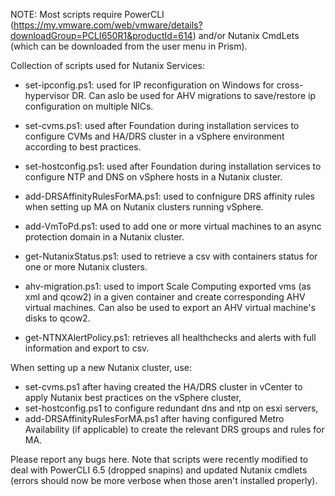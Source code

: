 NOTE: Most scripts require PowerCLI (https://my.vmware.com/web/vmware/details?downloadGroup=PCLI650R1&productId=614) and/or Nutanix CmdLets (which can be downloaded from the user menu in Prism).

Collection of scripts used for Nutanix Services:

- set-ipconfig.ps1: used for IP reconfiguration on Windows for cross-hypervisor DR. Can aslo be used for AHV migrations to save/restore ip configuration on multiple NICs.

- set-cvms.ps1: used after Foundation during installation services to configure CVMs and HA/DRS cluster in a vSphere environment according to best practices.

- set-hostconfig.ps1: used after Foundation during installation services to configure NTP and DNS on vSphere hosts in a Nutanix cluster.

- add-DRSAffinityRulesForMA.ps1: used to confnigure DRS affinity rules when setting up MA on Nutanix clusters running vSphere.

- add-VmToPd.ps1: used to add one or more virtual machines to an async protection domain in a Nutanix cluster.

- get-NutanixStatus.ps1: used to retrieve a csv with containers status for one or more Nutanix clusters.

- ahv-migration.ps1: used to import Scale Computing exported vms (as xml and qcow2) in a given container and create corresponding AHV virtual machines.  Can also be used to export an AHV virtual machine's disks to qcow2.

- get-NTNXAlertPolicy.ps1: retrieves all healthchecks and alerts with full information and export to csv.


When setting up a new Nutanix cluster, use:
- set-cvms.ps1 after having created the HA/DRS cluster in vCenter to apply Nutanix best practices on the vSphere cluster,
- set-hostconfig.ps1 to configure redundant dns and ntp on esxi servers,
- add-DRSAffinityRulesForMA.ps1 after having configured Metro Availability (if applicable) to create the relevant DRS groups and rules for MA.

Please report any bugs here.  Note that scripts were recently modified to deal with PowerCLI 6.5 (dropped snapins) and updated Nutanix cmdlets (errors should now be more verbose when those aren't installed properly).
